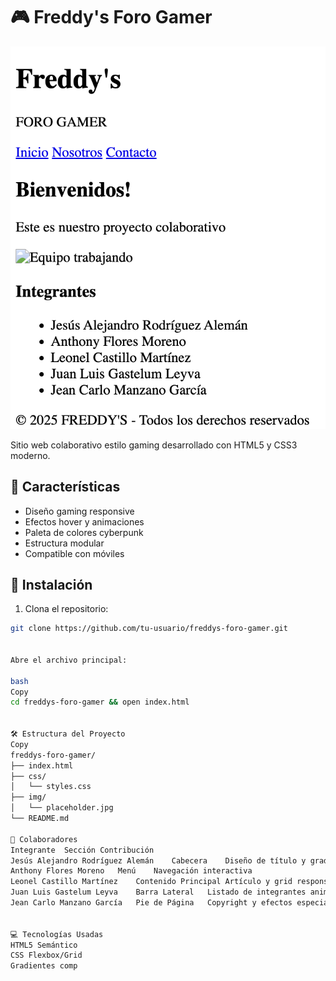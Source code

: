 # 🎮 Freddy's Foro Gamer

![Preview del Sitio](img/preview.jpg)

Sitio web colaborativo estilo gaming desarrollado con HTML5 y CSS3 moderno.

## 🌟 Características
- Diseño gaming responsive
- Efectos hover y animaciones
- Paleta de colores cyberpunk
- Estructura modular
- Compatible con móviles

## 🚀 Instalación
1. Clona el repositorio:
```bash
git clone https://github.com/tu-usuario/freddys-foro-gamer.git


Abre el archivo principal:

bash
Copy
cd freddys-foro-gamer && open index.html


🛠 Estructura del Proyecto
Copy
freddys-foro-gamer/
├── index.html
├── css/
│   └── styles.css
├── img/
│   └── placeholder.jpg
└── README.md

👥 Colaboradores
Integrante	Sección	Contribución
Jesús Alejandro Rodríguez Alemán	Cabecera	Diseño de título y gradientes
Anthony Flores Moreno	Menú	Navegación interactiva
Leonel Castillo Martínez	Contenido Principal	Artículo y grid responsive
Juan Luis Gastelum Leyva	Barra Lateral	Listado de integrantes animado
Jean Carlo Manzano García	Pie de Página	Copyright y efectos especiales


💻 Tecnologías Usadas
HTML5 Semántico
CSS Flexbox/Grid
Gradientes comp